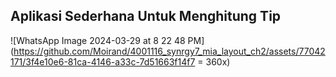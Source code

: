 ## Aplikasi Sederhana Untuk Menghitung Tip
![WhatsApp Image 2024-03-29 at 8 22 48 PM](https://github.com/Moirand/4001116_synrgy7_mia_layout_ch2/assets/77042171/3f4e10e6-81ca-4146-a33c-7d51663f14f7 = 360x)
